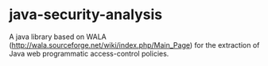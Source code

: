 # java-security-analysis
A java library based on WALA (http://wala.sourceforge.net/wiki/index.php/Main_Page) for the extraction of Java web programmatic access-control policies.
